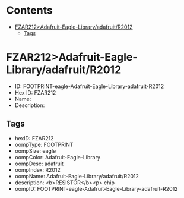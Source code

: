 



Contents
========

* [FZAR212>Adafruit-Eagle-Library/adafruit/R2012](#fzar212adafruit-eagle-libraryadafruitr2012)
	* [Tags](#tags)

# FZAR212>Adafruit-Eagle-Library/adafruit/R2012

- ID: FOOTPRINT-eagle-Adafruit-Eagle-Library-adafruit-R2012
- Hex ID: FZAR212
- Name: 
- Description: 

## Tags

- hexID: FZAR212
- oompType: FOOTPRINT
- oompSize: eagle
- oompColor: Adafruit-Eagle-Library
- oompDesc: adafruit
- oompIndex: R2012
- oompName: Adafruit-Eagle-Library/adafruit/R2012
- description: &lt;b&gt;RESISTOR&lt;/b&gt;&lt;p&gt;
chip
- oompID: FOOTPRINT-eagle-Adafruit-Eagle-Library-adafruit-R2012
